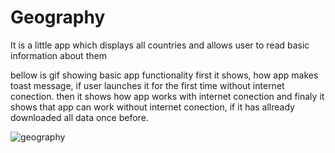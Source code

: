 # Geography
It is a little app which displays all countries and allows user to read basic information about them

bellow is gif showing basic app functionality
first it shows, how app makes toast message, if user launches it for the first time without internet conection.
then it shows how app works with internet conection and finaly it shows that app can work without internet conection, if it has allready  downloaded all data once before.

![geography](https://user-images.githubusercontent.com/30773291/65386549-d656b780-dd45-11e9-9f9c-567603aa23a1.gif)

